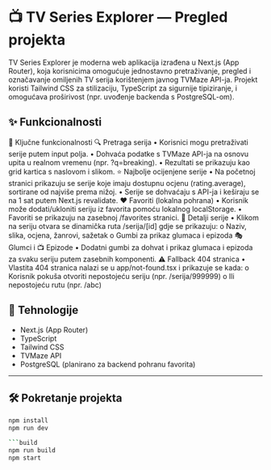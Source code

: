 # 📺 TV Series Explorer — Pregled projekta

TV Series Explorer je moderna web aplikacija izrađena u Next.js (App Router), koja korisnicima omogućuje jednostavno pretraživanje, pregled i označavanje omiljenih TV serija korištenjem javnog TVMaze API-ja. Projekt koristi Tailwind CSS za stilizaciju, TypeScript za sigurnije tipiziranje, i omogućava proširivost (npr. uvođenje backenda s PostgreSQL-om).


## ✨ Funkcionalnosti

🔧 Ključne funkcionalnosti
🔍 Pretraga serija
•	Korisnici mogu pretraživati serije putem input polja.
•	Dohvaća podatke s TVMaze API-ja na osnovu upita u realnom vremenu (npr. ?q=breaking).
•	Rezultati se prikazuju kao grid kartica s naslovom i slikom.
⭐ Najbolje ocijenjene serije
•	Na početnoj stranici prikazuju se serije koje imaju dostupnu ocjenu (rating.average), sortirane od najviše prema nižoj.
•	Serije se dohvaćaju s API-ja i keširaju se na 1 sat putem Next.js revalidate.
❤️ Favoriti (lokalna pohrana)
•	Korisnik može dodati/ukloniti seriju iz favorita pomoću lokalnog localStorage.
•	Favoriti se prikazuju na zasebnoj /favorites stranici.
📃 Detalji serije
•	Klikom na seriju otvara se dinamička ruta /serija/[id] gdje se prikazuju:
o	Naziv, slika, ocjena, žanrovi, sažetak
o	Gumbi za prikaz glumaca i epizoda
🎭 Glumci i 📺 Epizode
•	Dodatni gumbi za dohvat i prikaz glumaca i epizoda za svaku seriju putem zasebnih komponenti.
⚠️ Fallback 404 stranica
•	Vlastita 404 stranica nalazi se u app/not-found.tsx i prikazuje se kada:
o	Korisnik pokuša otvoriti nepostojeću seriju (npr. /serija/999999)
o	Ili nepostojeću rutu (npr. /abc)


## 🚀 Tehnologije

- Next.js (App Router)
- TypeScript
- Tailwind CSS
- TVMaze API
- PostgreSQL (planirano za backend pohranu favorita)

---

## 🛠️ Pokretanje projekta

```bash
npm install
npm run dev

```build
npm run build
npm start

